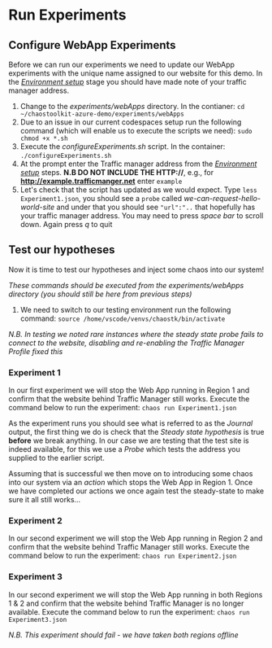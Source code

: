 # Run Experiments #

## Configure WebApp Experiments ###
Before we can run our experiments we need to update our WebApp experiments with the unique name assigned to our website for this demo.  In the [*Environment setup*](https://github.com/ianalderman/chaostoolkit-azure-demo/blob/master/environmentSetup/README.md) stage you should have made note of your traffic manager address.

1. Change to the *experiments/webApps* directory.  In the contianer: `cd ~/chaostoolkit-azure-demo/experiments/webApps`
2. Due to an issue in our current codespaces setup run the following command (which will enable us to execute the scripts we need): 
`sudo chmod +x *.sh`
3. Execute the *configureExperiments.sh* script.  In the container: `./configureExperiments.sh`
4. At the prompt enter the Traffic manager address from the [*Environment setup*](https://github.com/ianalderman/chaostoolkit-azure-demo/blob/master/environmentSetup/README.md) steps.  **N.B DO NOT INCLUDE THE HTTP://**, e.g., for **http://example.trafficmanger.net** enter `example`
5. Let's check that the script has updated as we would expect.  Type `less Experiment1.json`, you should see a `probe` called *we-can-request-hello-world-site* and under that you should see `"url":"..` that hopefully has your traffic manager address.  You may need to press *space bar* to scroll down.  Again press *q* to quit

## Test our hypotheses ##
Now it is time to test our hypotheses and inject some chaos into our system!

*These commands should be executed from the *experiments/webApps* directory (you should still be here from previous steps)*

1. We need to switch to our testing environment run the following command: `source /home/vscode/venvs/chaostk/bin/activate`

*N.B. In testing we noted rare instances where the steady state probe fails to connect to the website, disabling and re-enabling the Traffic Manager Profile fixed this*

### Experiment 1 ###
In our first experiment we will stop the Web App running in Region 1 and confirm that the website behind Traffic Manager still works.  Execute the command below to run the experiment: `chaos run Experiment1.json`

As the experiment runs you should see what is referred to as the *Journal* output, the first thing we do is check that the *Steady state hypothesis* is true **before** we break anything.  In our case we are testing that the test site is indeed available, for this we use a *Probe* which tests the address you supplied to the earlier script.  

Assuming that is successful we then move on to introducing some chaos into our system via an *action* which stops the Web App in Region 1.  Once we have completed our actions we once again test the steady-state to make sure it all still works...

### Experiment 2 ###
In our second experiment we will stop the Web App running in Region 2 and confirm that the website behind Traffic Manager still works.  Execute the command below to run the experiment: `chaos run Experiment2.json`

### Experiment 3 ###
In our second experiment we will stop the Web App running in both Regions 1 & 2 and confirm that the website behind Traffic Manager is no longer available.  Execute the command below to run the experiment: `chaos run Experiment3.json`

*N.B. This experiment should fail - we have taken both regions offline*



